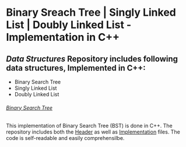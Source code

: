# Binary Sreach Tree | Singly Linked List | Doubly Linked List - Implementation in C++



## *Data Structures* Repository includes following data structures, Implemented in C++:
- Binary Search Tree
- Singly Linked List
- Doubly Linked List

###### [Binary Search Tree](./)
This implementation of Binary Search Tree (BST) is done in C++. The repository includes both the [Header](./BST.h) as well as [Implementation](./BST.cpp) files. The code is self-readable and easily comprehensilbe.
